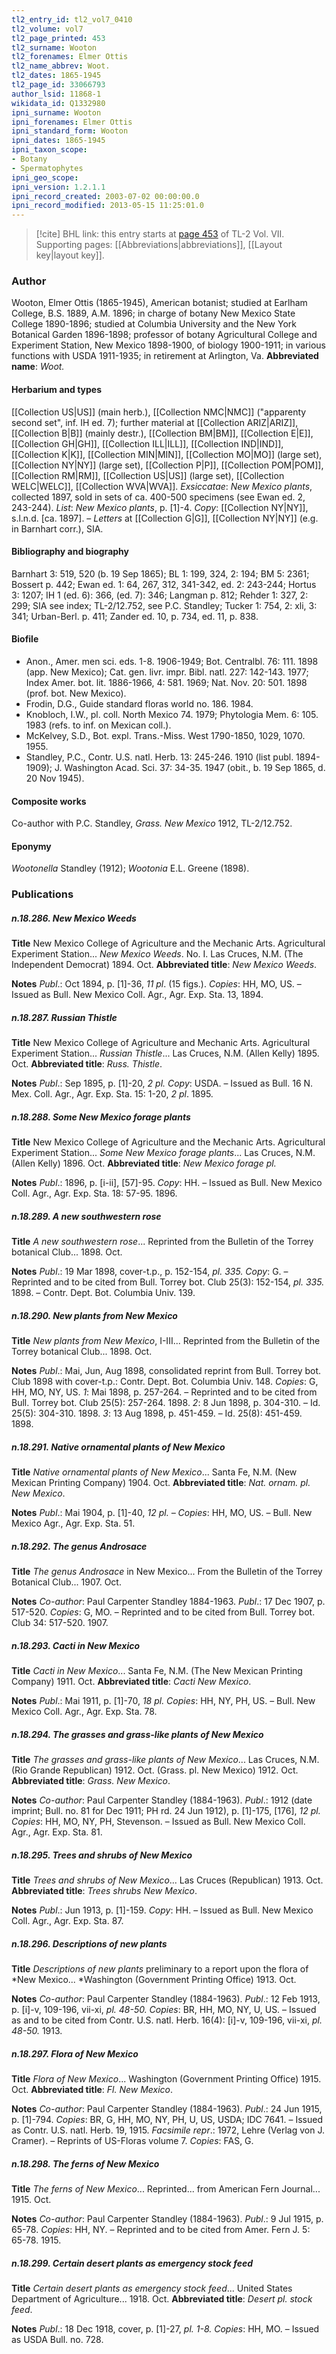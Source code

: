 ```yaml
---
tl2_entry_id: tl2_vol7_0410
tl2_volume: vol7
tl2_page_printed: 453
tl2_surname: Wooton
tl2_forenames: Elmer Ottis
tl2_name_abbrev: Woot.
tl2_dates: 1865-1945
tl2_page_id: 33066793
author_lsid: 11868-1
wikidata_id: Q1332980
ipni_surname: Wooton
ipni_forenames: Elmer Ottis
ipni_standard_form: Wooton
ipni_dates: 1865-1945
ipni_taxon_scope: 
- Botany
- Spermatophytes
ipni_geo_scope: 
ipni_version: 1.2.1.1
ipni_record_created: 2003-07-02 00:00:00.0
ipni_record_modified: 2013-05-15 11:25:01.0
---
```



> [!cite] BHL link: this entry starts at [page 453](https://www.biodiversitylibrary.org/page/33066793) of TL-2 Vol. VII.
> Supporting pages: [[Abbreviations|abbreviations]], [[Layout key|layout key]].

### Author

Wooton, Elmer Ottis (1865-1945), American botanist; studied at Earlham College, B.S. 1889, A.M. 1896; in charge of botany New Mexico State College 1890-1896; studied at Columbia University and the New York Botanical Garden 1896-1898; professor of botany Agricultural College and Experiment Station, New Mexico 1898-1900, of biology 1900-1911; in various functions with USDA 1911-1935; in retirement at Arlington, Va. 
**Abbreviated name**: *Woot.*

#### Herbarium and types

[[Collection US|US]] (main herb.), [[Collection NMC|NMC]] ("apparenty second set", inf. IH ed. 7); further material at [[Collection ARIZ|ARIZ]], [[Collection B|B]] (mainly destr.), [[Collection BM|BM]], [[Collection E|E]], [[Collection GH|GH]], [[Collection ILL|ILL]], [[Collection IND|IND]], [[Collection K|K]], [[Collection MIN|MIN]], [[Collection MO|MO]] (large set), [[Collection NY|NY]] (large set), [[Collection P|P]], [[Collection POM|POM]], [[Collection RM|RM]], [[Collection US|US]] (large set), [[Collection WELC|WELC]], [[Collection WVA|WVA]].
*Exsiccatae*: *New Mexico plants*, collected 1897, sold in sets of ca. 400-500 specimens (see Ewan ed. 2, 243-244). *List*: *New Mexico plants*, p. \[1\]-4. *Copy*: [[Collection NY|NY]], s.l.n.d. \[ca. 1897\]. – *Letters* at [[Collection G|G]], [[Collection NY|NY]] (e.g. in Barnhart corr.), SIA.

#### Bibliography and biography

Barnhart 3: 519, 520 (b. 19 Sep 1865); BL 1: 199, 324, 2: 194; BM 5: 2361; Bossert p. 442; Ewan ed. 1: 64, 267, 312, 341-342, ed. 2: 243-244; Hortus 3: 1207; IH 1 (ed. 6): 366, (ed. 7): 346; Langman p. 812; Rehder 1: 327, 2: 299; SIA see index; TL-2/12.752, see P.C. Standley; Tucker 1: 754, 2: xli, 3: 341; Urban-Berl. p. 411; Zander ed. 10, p. 734, ed. 11, p. 838.

#### Biofile

- Anon., Amer. men sci. eds. 1-8. 1906-1949; Bot. Centralbl. 76: 111. 1898 (app. New Mexico); Cat. gen. livr. impr. Bibl. natl. 227: 142-143. 1977; Index Amer. bot. lit. 1886-1966, 4: 581. 1969; Nat. Nov. 20: 501. 1898 (prof. bot. New Mexico).
- Frodin, D.G., Guide standard floras world no. 186. 1984.
- Knobloch, I.W., pl. coll. North Mexico 74. 1979; Phytologia Mem. 6: 105. 1983 (refs. to inf. on Mexican coll.).
- McKelvey, S.D., Bot. expl. Trans.-Miss. West 1790-1850, 1029, 1070. 1955.
- Standley, P.C., Contr. U.S. natl. Herb. 13: 245-246. 1910 (list publ. 1894-1909); J. Washington Acad. Sci. 37: 34-35. 1947 (obit., b. 19 Sep 1865, d. 20 Nov 1945).

#### Composite works

Co-author with P.C. Standley, *Grass. New Mexico* 1912, TL-2/12.752.

#### Eponymy

*Wootonella* Standley (1912); *Wootonia* E.L. Greene (1898).

### Publications

##### n.18.286. New Mexico Weeds

**Title**
New Mexico College of Agriculture and the Mechanic Arts. Agricultural Experiment Station... *New Mexico Weeds*. No. I. Las Cruces, N.M. (The Independent Democrat) 1894. Oct.
**Abbreviated title**: *New Mexico Weeds*.

**Notes**
*Publ*.: Oct 1894, p. \[1\]-36, *11 pl*. (15 figs.). *Copies*: HH, MO, US. – Issued as Bull. New Mexico Coll. Agr., Agr. Exp. Sta. 13, 1894.

##### n.18.287. Russian Thistle

**Title**
New Mexico College of Agriculture and Mechanic Arts. Agricultural Experiment Station... *Russian Thistle*... Las Cruces, N.M. (Allen Kelly) 1895. Oct.
**Abbreviated title**: *Russ. Thistle*.

**Notes**
*Publ*.: Sep 1895, p. \[1\]-20, *2 pl. Copy*: USDA. – Issued as Bull. 16 N. Mex. Coll. Agr., Agr. Exp. Sta. 15: 1-20, *2 pl*. 1895.

##### n.18.288. Some New Mexico forage plants

**Title**
New Mexico College of Agriculture and the Mechanic Arts. Agricultural Experiment Station... *Some New Mexico forage plants*... Las Cruces, N.M. (Allen Kelly) 1896. Oct.
**Abbreviated title**: *New Mexico forage pl.*

**Notes**
*Publ*.: 1896, p. \[i-ii\], \[57\]-95. *Copy*: HH. – Issued as Bull. New Mexico Coll. Agr., Agr. Exp. Sta. 18: 57-95. 1896.

##### n.18.289. A new southwestern rose

**Title**
*A new southwestern rose*... Reprinted from the Bulletin of the Torrey botanical Club... 1898. Oct.

**Notes**
*Publ*.: 19 Mar 1898, cover-t.p., p. 152-154, *pl. 335. Copy*: G. – Reprinted and to be cited from Bull. Torrey bot. Club 25(3): 152-154, *pl. 335.* 1898. – Contr. Dept. Bot. Columbia Univ. 139.

##### n.18.290. New plants from New Mexico

**Title**
*New plants from New Mexico*, I-III... Reprinted from the Bulletin of the Torrey botanical Club... 1898. Oct.

**Notes**
*Publ*.: Mai, Jun, Aug 1898, consolidated reprint from Bull. Torrey bot. Club 1898 with cover-t.p.: Contr. Dept. Bot. Columbia Univ. 148. *Copies*: G, HH, MO, NY, US.
*1*: Mai 1898, p. 257-264. – Reprinted and to be cited from Bull. Torrey bot. Club 25(5): 257-264. 1898.
*2*: 8 Jun 1898, p. 304-310. – Id. 25(5): 304-310. 1898.
*3*: 13 Aug 1898, p. 451-459. – Id. 25(8): 451-459. 1898.

##### n.18.291. Native ornamental plants of New Mexico

**Title**
*Native ornamental plants of New Mexico*... Santa Fe, N.M. (New Mexican Printing Company) 1904. Oct.
**Abbreviated title**: *Nat. ornam. pl. New Mexico*.

**Notes**
*Publ*.: Mai 1904, p. \[1\]-40, *12 pl. – Copies*: HH, MO, US. – Bull. New Mexico Agr., Agr. Exp. Sta. 51.

##### n.18.292. The genus Androsace

**Title**
*The genus Androsace* in New Mexico... From the Bulletin of the Torrey Botanical Club... 1907. Oct.

**Notes**
*Co-author*: Paul Carpenter Standley 1884-1963.
*Publ*.: 17 Dec 1907, p. 517-520. *Copies*: G, MO. – Reprinted and to be cited from Bull. Torrey bot. Club 34: 517-520. 1907.

##### n.18.293. Cacti in New Mexico

**Title**
*Cacti in New Mexico*... Santa Fe, N.M. (The New Mexican Printing Company) 1911. Oct.
**Abbreviated title**: *Cacti New Mexico*.

**Notes**
*Publ*.: Mai 1911, p. \[1\]-70, *18 pl. Copies*: HH, NY, PH, US. – Bull. New Mexico Coll. Agr., Agr. Exp. Sta. 78.

##### n.18.294. The grasses and grass-like plants of New Mexico

**Title**
*The grasses and grass-like plants of New Mexico*... Las Cruces, N.M. (Rio Grande Republican) 1912. Oct. (Grass. pl. New Mexico) 1912. Oct.
**Abbreviated title**: *Grass. New Mexico*.

**Notes**
*Co-author*: Paul Carpenter Standley (1884-1963).
*Publ*.: 1912 (date imprint; Bull. no. 81 for Dec 1911; PH rd. 24 Jun 1912), p. \[1\]-175, \[176\], *12 pl. Copies*: HH, MO, NY, PH, Stevenson. – Issued as Bull. New Mexico Coll. Agr., Agr. Exp. Sta. 81.

##### n.18.295. Trees and shrubs of New Mexico

**Title**
*Trees and shrubs of New Mexico*... Las Cruces (Republican) 1913. Oct.
**Abbreviated title**: *Trees shrubs New Mexico*.

**Notes**
*Publ*.: Jun 1913, p. \[1\]-159. *Copy*: HH. – Issued as Bull. New Mexico Coll. Agr., Agr. Exp. Sta. 87.

##### n.18.296. Descriptions of new plants

**Title**
*Descriptions of new plants* preliminary to a report upon the flora of *New Mexico... *Washington (Government Printing Office) 1913. Oct.

**Notes**
*Co-author*: Paul Carpenter Standley (1884-1963).
*Publ*.: 12 Feb 1913, p. \[i\]-v, 109-196, vii-xi, *pl. 48-50. Copies*: BR, HH, MO, NY, U, US. – Issued as and to be cited from Contr. U.S. natl. Herb. 16(4): \[i\]-v, 109-196, vii-xi, *pl. 48-50.* 1913.

##### n.18.297. Flora of New Mexico

**Title**
*Flora of New Mexico*... Washington (Government Printing Office) 1915. Oct.
**Abbreviated title**: *Fl. New Mexico*.

**Notes**
*Co-author*: Paul Carpenter Standley (1884-1963).
*Publ*.: 24 Jun 1915, p. \[1\]-794. *Copies*: BR, G, HH, MO, NY, PH, U, US, USDA; IDC 7641. – Issued as Contr. U.S. natl. Herb. 19, 1915.
*Facsimile repr*.: 1972, Lehre (Verlag von J. Cramer). – Reprints of US-Floras volume 7.
*Copies*: FAS, G.

##### n.18.298. The ferns of New Mexico

**Title**
*The ferns of New Mexico*... Reprinted... from American Fern Journal... 1915. Oct.

**Notes**
*Co-author*: Paul Carpenter Standley (1884-1963).
*Publ*.: 9 Jul 1915, p. 65-78. *Copies*: HH, NY. – Reprinted and to be cited from Amer. Fern J. 5: 65-78. 1915.

##### n.18.299. Certain desert plants as emergency stock feed

**Title**
*Certain desert plants as emergency stock feed*... United States Department of Agriculture... 1918. Oct.
**Abbreviated title**: *Desert pl. stock feed*.

**Notes**
*Publ*.: 18 Dec 1918, cover, p. \[1\]-27, *pl. 1-8. Copies*: HH, MO. – Issued as USDA Bull. no. 728.

